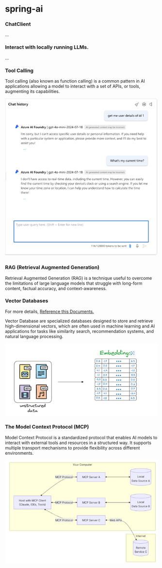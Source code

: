 # spring-ai

### ChatClient
...

### Interact with locally running LLMs.
...

### Tool Calling
Tool calling (also known as function calling) is a common pattern in AI applications allowing a model to interact with a set of APIs, or tools, augmenting its capabilities.

![](why-tools-calling.png)

### RAG (Retrieval Augmented Generation)
Retrieval Augmented Generation (RAG) is a technique useful to overcome the limitations of large language models that struggle with long-form content, factual accuracy, and context-awareness.

### Vector Databases
For more details, [Reference this Documents.](https://www.dailydoseofds.com/a-beginner-friendly-and-comprehensive-deep-dive-on-vector-databases/)

Vector Database are specialized databases designed to store and retrieve high-dimensional vectors, which are often used in machine learning and AI applications for tasks like similarity search, recommendation systems, and natural language processing.

![Vector databases](vector.png)

### The Model Context Protocol (MCP)
Model Context Protocol is a standardized protocol that enables AI models to interact with external tools and resources in a structured way. It supports multiple transport mechanisms to provide flexibility across different environments.

![MCP](mcp-v2.png)